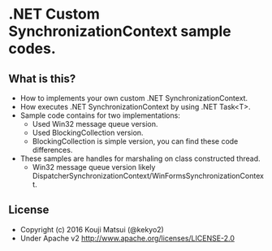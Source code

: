 # .NET Custom SynchronizationContext sample codes.

## What is this?
* How to implements your own custom .NET SynchronizationContext.
* How executes .NET SynchronizationContext by using .NET Task&lt;T&gt;.
* Sample code contains for two implementations:
  * Used Win32 message queue version.
  * Used BlockingCollection version.
  * BlockingCollection is simple version, you can find these code differences.
* These samples are handles for marshaling on class constructed thread.
  * Win32 message queue version likely DispatcherSynchronizationContext/WinFormsSynchronizationContext.

## License
* Copyright (c) 2016 Kouji Matsui (@kekyo2)
* Under Apache v2 http://www.apache.org/licenses/LICENSE-2.0
